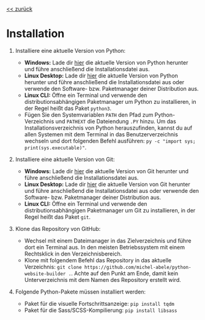[<< zurück](./handbuch.md)

# Installation

1. Installiere eine aktuelle Version von Python:
    - **Windows:** Lade dir [hier](https://www.python.org/downloads/) die aktuelle Version von Python herunter und führe anschließend die Installationsdatei aus.
    - **Linux Desktop:** Lade dir [hier](https://www.python.org/downloads/) die aktuelle Version von Python herunter und führe anschließend die Installationsdatei aus oder verwende den Software- bzw. Paketmanager deiner Distribution aus.
    - **Linux CLI:** Öffne ein Terminal und verwende den distributionsabhängigen Paketmanager um Python zu installieren, in der Regel heißt das Paket `python3`.
    - Fügen Sie den Systemvariablen `PATH` den Pfad zum Python-Verzeichnis und `PATHEXT` die Dateiendung `.PY` hinzu. Um das Installationsverzeichnis von Python herauszufinden, kannst du auf allen Systemen mit dem Terminal in das Benutzerverzeichnis wechseln und dort folgenden Befehl ausführen: `py -c "import sys; print(sys.executable)"`.

1. Installiere eine aktuelle Version von Git:
    - **Windows:** Lade dir [hier](https://git-scm.com/downloads) die aktuelle Version von Git herunter und führe anschließend die Installationsdatei aus.
    - **Linux Desktop:** Lade dir [hier](https://git-scm.com/downloads) die aktuelle Version von Git herunter und führe anschließend die Installationsdatei aus oder verwende den Software- bzw. Paketmanager deiner Distribution aus.
    - **Linux CLI:** Öffne ein Terminal und verwende den distributionsabhängigen Paketmanager um Git zu installieren, in der Regel heißt das Paket `git`.

1. Klone das Repository von GitHub:
    - Wechsel mit einem Dateimanager in das Zielverzeichnis und führe dort ein Terminal aus. In den meisten Betriebssystem mit einem Rechtsklick in den Verzeichnisbereich.
    - Klone mit folgendem Befehl das Repository in das aktuelle Verzeichnis: `git clone https://github.com/michel-abele/python-website-builder .`. Achte auf den Punkt am Ende, damit kein Unterverzeichnis mit dem Namen des Repository erstellt wird.

1. Folgende Python-Pakete müssen installiert werden:
    - Paket für die visuelle Fortschrittsanzeige: `pip install tqdm`
    - Paket für die Sass/SCSS-Kompilierung: `pip install libsass`
